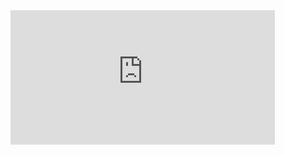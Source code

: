 <iframe src="https://money.yandex.ru/quickpay/shop-widget?writer=buyer&targets=&targets-hint=&default-sum=&button-text=11&payment-type-choice=on&hint=&successURL=&quickpay=shop&account=410019133077972" width="423" height="215" frameborder="0" allowtransparency="true" scrolling="no"></iframe>
